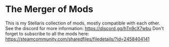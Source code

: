 # The Merger of Mods
This is my Stellaris collection of mods, mostly compatible with each other. See the discord for more information: https://discord.gg/hTn9cX7wbu
Don't forget to subscribe to all the mods here: https://steamcommunity.com/sharedfiles/filedetails/?id=2458404141
